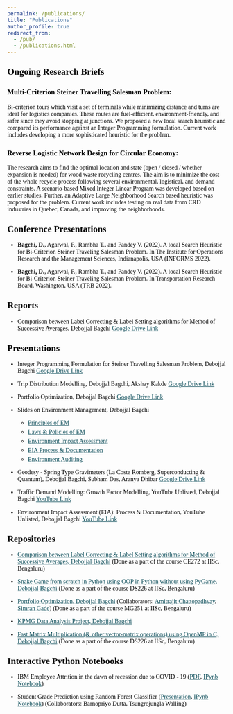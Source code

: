 ```yaml
---
permalink: /publications/
title: "Publications"
author_profile: true
redirect_from: 
  - /pub/
  - /publications.html
---
```


<style>
    body {
        font-family: "Times New Roman", Times, serif;
        font-size: 14px;
        color: #000;
    }
    a {
        color: #014552; /* Dark blue color for links */
    }
    h1, h2, h3, h4, h5, h6 {
        margin-top: 24px;
        margin-bottom: 16px;
        font-weight: 600;
        line-height: 1.25;
    }
    ul, ol {
        margin-bottom: 10px; /* Adjust the bottom margin of lists */
    }
    li {
        margin-bottom: 5px; /* Adjust the bottom margin of list items */
    }
</style>


## Ongoing Research Briefs

### Multi-Criterion Steiner Travelling Salesman Problem:
Bi-criterion tours which visit a set of terminals while minimizing distance and turns are ideal for logistics companies. These routes are fuel-efficient, environment-friendly, and safer since they avoid stopping at junctions. We proposed a new local search heuristic and compared its performance against an Integer Programming formulation. Current work includes developing a more sophisticated heuristic for the problem.

### Reverse Logistic Network Design for Circular Economy:
The research aims to find the optimal location and state (open / closed / whether expansion is needed) for wood waste recycling centres. The aim is to minimize the cost of the whole recycle process following several environmental, logistical, and demand constraints. A scenario-based Mixed Integer Linear Program was developed based on earlier studies. Further, an Adaptive Large Neighborhood Search based heuristic was proposed for the problem. Current work includes testing on real data from CRD industries in Quebec, Canada, and improving the neighborhoods.

## Conference Presentations

- **Bagchi, D.**, Agarwal, P., Rambha T., and Pandey V. (2022). A local Search Heuristic for Bi-Criterion Steiner Traveling Salesman Problem. In The Institute for Operations Research and the Management Sciences, Indianapolis, USA (INFORMS 2022).

- **Bagchi, D.**, Agarwal, P., Rambha T., and Pandey V. (2022). A local Search Heuristic for Bi-Criterion Steiner Traveling Salesman Problem. In Transportation Research Board, Washington, USA (TRB 2022).

## Reports

- Comparison between Label Correcting & Label Setting algorithms for Method of Successive Averages, Debojjal Bagchi [Google Drive Link](https://drive.google.com/file/d/17jLWS-SIvKLEexxDNXGMmfGB4ifLxPeC/view?usp=sharing)

## Presentations

- Integer Programming Formulation for Steiner Travelling Salesman Problem, Debojjal Bagchi [Google Drive Link](https://drive.google.com/file/d/17kLVYwvRRiBj6FfLI1aHA8At3c-GN4gn/view?usp=sharing)

- Trip Distribution Modelling, Debojjal Bagchi, Akshay Kakde [Google Drive Link](https://drive.google.com/file/d/17ijibP1J4DMYXCinSeSG3hDukZJ7hAoy/view?usp=sharing)

- Portfolio Optimization, Debojjal Bagchi [Google Drive Link](https://drive.google.com/file/d/17jYD2jRivPkFBxAKIi1dBjRPFw9WAKUP/view?usp=sharing)

- Slides on Environment Management, Debojjal Bagchi 
    - [Principles of EM](https://drive.google.com/file/d/18DeBJKVJZFErYQpMiCaIRxC3OJXD4grS/view?usp=sharing) 
    - [Laws & Policies of EM](https://drive.google.com/file/d/18E3B2x8K5r9GeNtKnU0MQdlw6beYYJcu/view?usp=sharing)
    - [Environment Impact Assessment](https://drive.google.com/file/d/18EAArSDbUcuYoNHCmhB8W7VSDaahTtjw/view?usp=sharing)
    - [EIA Process & Documentation](https://drive.google.com/file/d/18EidGsSQ5FB8bzqujNmB7YtIcuodFDn0/view?usp=sharing)
    - [Environment Auditing](https://drive.google.com/file/d/18FjULQifEUnqxshfeCDg1qHrR3-BBEpf/view?usp=sharing)

- Geodesy - Spring Type Gravimeters (La Coste Romberg, Superconducting & Quantum), Debojjal Bagchi, Subham Das, Aranya Dhibar [Google Drive Link](https://drive.google.com/file/d/1SvSIn3dB3ZrOhtQbM3gwLNqL4CG0WnNJ/view?usp=sharing)

- Traffic Demand Modelling: Growth Factor Modelling, YouTube Unlisted, Debojjal Bagchi [YouTube Link](https://youtu.be/l3qOH2LagAI)

- Environment Impact Assessment (EIA): Process & Documentation, YouTube Unlisted, Debojjal Bagchi [YouTube Link](https://youtu.be/zbwz0avpth4)


## Repositories

- [Comparison between Label Correcting & Label Setting algorithms for Method of Successive Averages, Debojjal Bagchi](https://github.com/debojjalb/MSA-)
  (Done as a part of the course CE272 at IISc, Bengaluru)

- [Snake Game from scratch in Python using OOP in Python without using PyGame, Debojjal Bagchi](https://github.com/debojjalb/Snake_Game)
  (Done as a part of the course DS226 at IISc, Bengaluru)

- [Portfolio Optimization, Debojjal Bagchi](https://github.com/debojjalb/portfolio-optimisation)
  (Collaborators: [Amitrajit Chattopadhyay](https://www.linkedin.com/in/amitrajit-c/), [Simran Gade](https://www.linkedin.com/in/simrangade/))
  (Done as a part of the course MG251 at IISc, Bengaluru)

- [KPMG Data Analysis Project, Debojjal Bagchi](https://github.com/debojjalb/KPMG)

- [Fast Matrix Multiplication (& other vector-matrix operations) using OpenMP in C, Debojjal Bagchi](https://github.com/debojjalb/OpenMP_MatrixMult)
  (Done as a part of the course DS226 at IISc, Bengaluru)

## Interactive Python Notebooks

- IBM Employee Attrition in the dawn of recession due to COVID - 19 ([PDF](https://drive.google.com/file/d/17kX1egT9lEVwGswV6M6VNpr3hJ--wSwY/view?usp=sharing), [IPynb Notebook](https://github.com/debojjalb/IBM_Employee_Attrition/blob/master/IBM_ATTRITION_SummerAnalytics.ipynb))

- Student Grade Prediction using Random Forest Classifier ([Presentation](https://github.com/debojjalb/grade_prediction/blob/main/DS226_Powerpoint_Barnopriyos_team.pdf), [IPynb Notebook](https://github.com/debojjalb/grade_prediction/blob/main/DS226_Project_TW_BD_DB%281%29.ipynb))
  (Collaborators: Barnopriyo Dutta, Tsungrojungla Walling)


